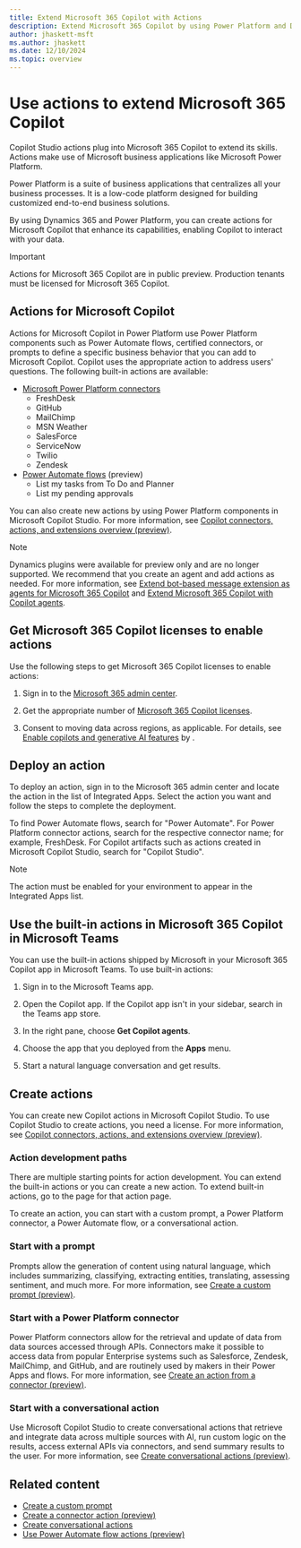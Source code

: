 ```yaml
---
title: Extend Microsoft 365 Copilot with Actions 
description: Extend Microsoft 365 Copilot by using Power Platform and Dynamics 365 to create actions.
author: jhaskett-msft
ms.author: jhaskett
ms.date: 12/10/2024
ms.topic: overview
---
```



# Use actions to extend Microsoft 365 Copilot

Copilot Studio actions plug into Microsoft 365 Copilot to extend its skills. Actions make use of Microsoft business applications like Microsoft Power Platform.


Power Platform is a suite of business applications that centralizes all your business processes. It is a low-code platform designed for building customized end-to-end business solutions.

By using Dynamics 365 and Power Platform, you can create actions for Microsoft Copilot that enhance its capabilities, enabling Copilot to interact with your data.

> [!IMPORTANT]
> Actions for Microsoft 365 Copilot are in public preview.
> Production tenants must be licensed for Microsoft 365 Copilot.

## Actions for Microsoft Copilot

Actions for Microsoft Copilot in Power Platform use Power Platform components such as Power Automate flows, certified connectors, or prompts to define a specific business behavior that you can add to Microsoft Copilot. Copilot uses the appropriate action to address users' questions. The following built-in actions are available:

- [Microsoft Power Platform connectors](/connectors/create-a-connector-ai-plugin#supported-queries-for-certified-connectors)
  - FreshDesk
  - GitHub
  - MailChimp
  - MSN Weather
  - SalesForce
  - ServiceNow
  - Twilio
  - Zendesk
- [Power Automate flows](/power-automate/flow-plugins-m365) (preview)
  - List my tasks from To Do and Planner
  - List my pending approvals

You can also create new actions by using Power Platform components in Microsoft Copilot Studio. For more information, see [Copilot connectors, actions, and extensions overview (preview)](/microsoft-copilot-studio/copilot-plugins-overview).

> [!NOTE]
> Dynamics plugins were available for preview only and are no longer supported. We recommend that you create an agent and add actions as needed. For more information, see [Extend bot-based message extension as agents for Microsoft 365 Copilot](https://learn.microsoft.com/en-us/microsoftteams/platform/messaging-extensions/build-bot-based-agent?tabs=visual-studio-code) and [Extend Microsoft 365 Copilot with Copilot agents](https://learn.microsoft.com/en-us/microsoft-copilot-studio/microsoft-copilot-extend-copilot-extensions).

## Get Microsoft 365 Copilot licenses to enable actions

Use the following steps to get Microsoft 365 Copilot licenses to enable actions:

1. Sign in to the [Microsoft 365 admin center](https://admin.microsoft.com/).

1. Get the appropriate number of [Microsoft 365 Copilot licenses](/microsoft-365-copilot/microsoft-365-copilot-setup#provision-copilot-for-microsoft-365-licenses).

1. Consent to moving data across regions, as applicable. For details, see [Enable copilots and generative AI features](/power-platform/admin/geographical-availability-copilot) by .

## Deploy an action

To deploy an action, sign in to the Microsoft 365 admin center and locate the action in the list of Integrated Apps. Select the action you want and follow the steps to complete the deployment.

To find Power Automate flows, search for "Power Automate". For Power Platform connector actions, search for the respective connector name; for example, FreshDesk. For Copilot artifacts such as actions created in Microsoft Copilot Studio, search for "Copilot Studio".



> [!NOTE]
> The action must be enabled for your environment to appear in the Integrated Apps list.

## Use the built-in actions in Microsoft 365 Copilot in Microsoft Teams

You can use the built-in actions shipped by Microsoft in your Microsoft 365 Copilot app in Microsoft Teams. To use built-in actions:

1. Sign in to the Microsoft Teams app.

1. Open the Copilot app. If the Copilot app isn't in your sidebar, search in the Teams app store.

1. In the right pane, choose **Get Copilot agents**.

1. Choose the app that you deployed from the **Apps** menu.

1. Start a natural language conversation and get results.

## Create actions

You can create new Copilot actions in Microsoft Copilot Studio. To use Copilot Studio to create actions, you need a license. For more information, see [Copilot connectors, actions, and extensions overview (preview)](/microsoft-copilot-studio/copilot-plugins-overview).

### Action development paths

There are multiple starting points for action development. You can extend the built-in actions or you can create a new action. To extend built-in actions, go to the page for that action page.

To create an action, you can start with a custom prompt, a Power Platform connector, a Power Automate flow, or a conversational action.

### Start with a prompt

Prompts allow the generation of content using natural language, which includes summarizing, classifying, extracting entities, translating, assessing sentiment, and much more. For more information, see [Create a custom prompt (preview)](/ai-builder/create-a-custom-prompt?context=/microsoft-365-copilot/extensibility/context).

### Start with a Power Platform connector

Power Platform connectors allow for the retrieval and update of data from data sources accessed through APIs. Connectors make it possible to access data from popular Enterprise systems such as Salesforce, Zendesk, MailChimp, and GitHub, and are routinely used by makers in their Power Apps and flows. For more information, see [Create an action from a connector (preview)](/connectors/create-a-connector-ai-plugin?context=/microsoft-365-copilot/extensibility/context).

### Start with a conversational action

Use Microsoft Copilot Studio to create conversational actions that retrieve and integrate data across multiple sources with AI, run custom logic on the results, access external APIs via connectors, and send summary results to the user. For more information, see [Create conversational actions (preview)](/microsoft-copilot-studio/copilot-conversational-plugins?context=/microsoft-365-copilot/extensibility/context).

## Related content

- [Create a custom prompt](/ai-builder/create-a-custom-prompt?context=/microsoft-365-copilot/extensibility/context)
- [Create a connector action (preview)](/connectors/create-a-connector-ai-plugin?context=/microsoft-365-copilot/extensibility/context)
- [Create conversational actions](/microsoft-copilot-studio/copilot-conversational-plugins?context=/microsoft-365-copilot/extensibility/context)
- [Use Power Automate flow actions (preview)](/power-automate/flow-plugins-m365?context=/microsoft-365-copilot/extensibility/context)

